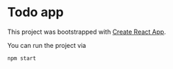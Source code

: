 # Todo app

This project was bootstrapped with [Create React App](https://github.com/facebookincubator/create-react-app).

You can run the project via

`npm start`
